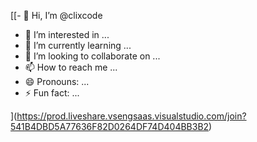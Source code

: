 [[- 👋 Hi, I’m @clixcode
- 👀 I’m interested in ...
- 🌱 I’m currently learning ...
- 💞️ I’m looking to collaborate on ...
- 📫 How to reach me ...
- 😄 Pronouns: ...
- ⚡ Fun fact: ...

<!---
clixcode/clixcode is a ✨ special ✨ repository because its `README.md` (this file) appears on your GitHub profile.
You can click the Preview link to take a look at your changes.
--->
[](https://prod.liveshare.vsengsaas.visualstudio.com/join?9CF845E65553602E179D00A4D3A6670E3F1E)](https://prod.liveshare.vsengsaas.visualstudio.com/join?541B4DBD5A77636F82D0264DF74D404BB3B2)
